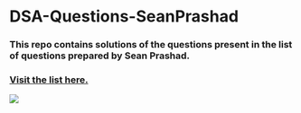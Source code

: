# DSA-Questions-SeanPrashad

### This repo contains solutions of the questions present in the list of questions prepared by Sean Prashad.

### [Visit the list here.](https://seanprashad.com/leetcode-patterns/)
![](https://pbs.twimg.com/profile_images/1575486829356122115/K9zDF6YG_400x400.jpg)
